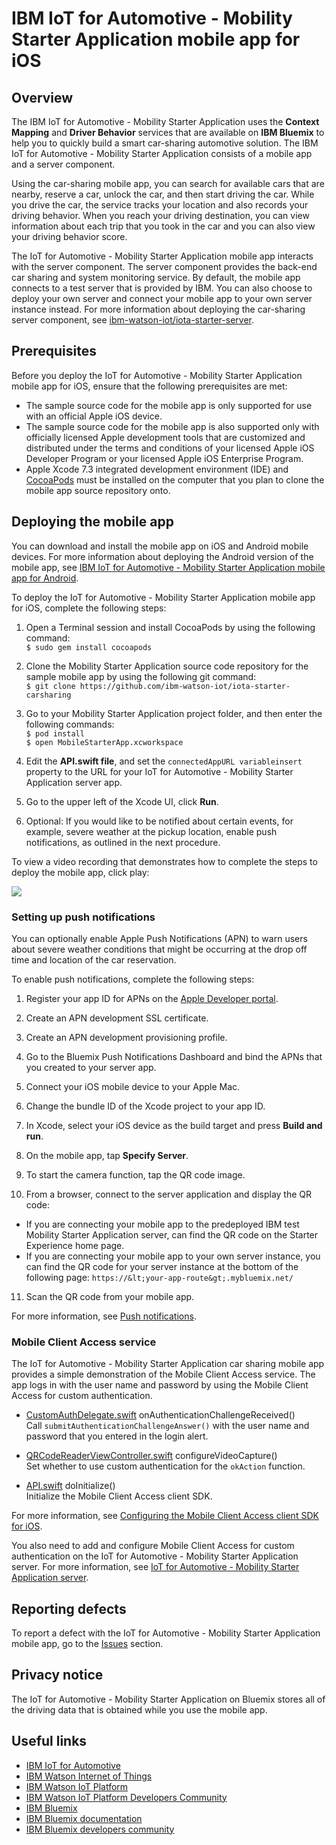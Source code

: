 # IBM IoT for Automotive - Mobility Starter Application mobile app for iOS


## Overview
The IBM IoT for Automotive - Mobility Starter Application uses the **Context Mapping** and **Driver Behavior** services that are available on **IBM Bluemix** to help you to quickly build a smart car-sharing automotive solution. The IBM IoT for Automotive - Mobility Starter Application consists of a mobile app and a server component.

Using the car-sharing mobile app, you can search for available cars that are nearby, reserve a car, unlock the car, and then start driving the car. While you drive the car, the service tracks your location and also records your driving behavior. When you reach your driving destination, you can view information about each trip that you took in the car and you can also view your driving behavior score.

The IoT for Automotive - Mobility Starter Application mobile app interacts with the server component. The server component provides the back-end car sharing and system monitoring service. By default, the mobile app connects to a test server that is provided by IBM. You can also choose to deploy your own server and connect your mobile app to your own server instance instead. For more information about deploying the car-sharing server component, see [ibm-watson-iot/iota-starter-server](https://github.com/ibm-watson-iot/iota-starter-server).

## Prerequisites

Before you deploy the IoT for Automotive - Mobility Starter Application mobile app for iOS, ensure that the following prerequisites are met:

- The sample source code for the mobile app is only supported for use with an official Apple iOS device.
- The sample source code for the mobile app is also supported only with officially licensed Apple development tools that are customized and distributed under the terms and conditions of your licensed Apple iOS Developer Program or your licensed Apple iOS Enterprise Program.
- Apple Xcode 7.3 integrated development environment (IDE) and [CocoaPods](https://cocoapods.org/) must be installed on the computer that you plan to clone the mobile app source repository onto.

## Deploying the mobile app

You can download and install the mobile app on iOS and Android mobile devices. For more information about deploying the Android version of the mobile app, see [IBM IoT for Automotive - Mobility Starter Application mobile app for Android](https://github.com/ibm-watson-iot/iota-starter-carsharing-android).

To deploy the IoT for Automotive - Mobility Starter Application mobile app for iOS, complete the following steps:

1. Open a Terminal session and install CocoaPods by using the following command:   
```$ sudo gem install cocoapods```    
2. Clone the Mobility Starter Application source code repository for the sample mobile app by using the following git command:  
```$ git clone https://github.com/ibm-watson-iot/iota-starter-carsharing```   
3. Go to your Mobility Starter Application project folder, and then enter the following commands:   
```$ pod install```  
```$ open MobileStarterApp.xcworkspace```

4. Edit the **API.swift file**, and set the `connectedAppURL variableinsert` property to the URL for your IoT for Automotive - Mobility Starter Application server app.

5. Go to the upper left of the Xcode UI, click **Run**.

6. Optional: If you would like to be notified about certain events, for example, severe weather at the pickup location, enable push notifications, as outlined in the next procedure.

To view a video recording that demonstrates how to complete the steps to deploy the mobile app, click play:

[![](XcodePreview.jpg)](https://www.youtube.com/watch?v=9O5uoPsn0LA "Instructions")  

### Setting up push notifications

You can optionally enable Apple Push Notifications (APN) to warn users about severe weather conditions that might be occurring at the drop off time and location of the car reservation.

To enable push notifications, complete the following steps:

1. Register your app ID for APNs on the [Apple Developer portal](https://developer.apple.com/).

2. Create an APN development SSL certificate.

3. Create an APN development provisioning profile.

4. Go to the Bluemix Push Notifications Dashboard and bind the APNs that you created to your server app.

5. Connect your iOS mobile device to your Apple Mac.

6. Change the bundle ID of the Xcode project to your app ID.

7. In Xcode, select your iOS device as the build target and press **Build and run**.

8. On the mobile app, tap **Specify Server**.

9. To start the camera function, tap the QR code image.

10. From a browser, connect to the server application and display the QR code:
  - If you are connecting your mobile app to the predeployed IBM test Mobility Starter Application server,  can find the QR code on the Starter Experience home page.
  - If you are connecting your mobile app to your own server instance, you can find the QR code for your server instance at the bottom of the following page: `https://&lt;your-app-route&gt;.mybluemix.net/`
  
11. Scan the QR code from your mobile app.

For more information, see [Push notifications](https://console.ng.bluemix.net/docs/services/mobilepush/t_push_provider_ios.html).

### Mobile Client Access service

The IoT for Automotive - Mobility Starter Application car sharing mobile app provides a simple demonstration of the Mobile Client Access service. The app logs in with the user name and password by using the  Mobile Client Access for custom authentication.

* [CustomAuthDelegate.swift](MobileStarterApp/CustomAuthDelegate.swift) onAuthenticationChallengeReceived()  
Call `submitAuthenticationChallengeAnswer()` with the user name and password that you entered in the login alert.

* [QRCodeReaderViewController.swift](MobileStarterApp/QRCodeReaderViewController.swift) configureVideoCapture()  
Set whether to use custom authentication for the `okAction` function.

* [API.swift](MobileStarterApp/API.swift) doInitialize()  
Initialize the Mobile Client Access client SDK.

For more information, see [Configuring the Mobile Client Access client SDK for iOS](https://console.ng.bluemix.net/docs/services/mobileaccess/custom-auth-ios-swift-sdk.html).

You also need to add and configure Mobile Client Access for custom authentication on the IoT for Automotive - Mobility Starter Application server. For more information, see [IoT for Automotive - Mobility Starter Application server]( https://github.com/ibm-watson-iot/iota-starter-server).

## Reporting defects
To report a defect with the IoT for Automotive - Mobility Starter Application mobile app, go to the [Issues](https://github.com/ibm-watson-iot/iota-starter-carsharing/issues) section.

## Privacy notice
The IoT for Automotive - Mobility Starter Application on Bluemix stores all of the driving data that is obtained while you use the mobile app.

## Useful links

- [IBM IoT for Automotive](http://www.ibm.com/internet-of-things/iot-industry/iot-automotive)
- [IBM Watson Internet of Things](http://www.ibm.com/internet-of-things/)  
- [IBM Watson IoT Platform](http://www.ibm.com/internet-of-things/iot-solutions/watson-iot-platform/)   
- [IBM Watson IoT Platform Developers Community](https://developer.ibm.com/iotplatform/)
- [IBM Bluemix](https://bluemix.net/)  
- [IBM Bluemix documentation](https://www.ng.bluemix.net/docs/)  
- [IBM Bluemix developers community](http://developer.ibm.com/bluemix)  
